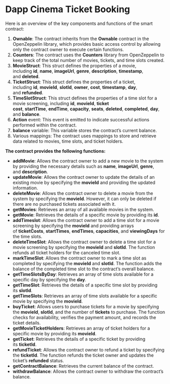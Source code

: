 # Dapp Cinema Ticket Booking

Here is an overview of the key components and functions of the smart contract:

1. **Ownable**: The contract inherits from the **Ownable** contract in the OpenZeppelin library, which provides basic access control by allowing only the contract owner to execute certain functions.
2. **Counters**: The contract uses the **Counters** library from OpenZeppelin to keep track of the total number of movies, tickets, and time slots created.
3. **MovieStruct**: This struct defines the properties of a movie, including **id**, **name**, **imageUrl**, **genre**, **description**, **timestamp**, and **deleted**.
4. **TicketStruct**: This struct defines the properties of a ticket, including **id**, **movieId**, **slotId**, **owner**, **cost**, **timestamp**, **day**, and **refunded**.
5. **TimeSlotStruct**: This struct defines the properties of a time slot for a movie screening, including **id**, **movieId**, **ticket cost**, **startTime**, **endTime**, **capacity**, **seats**, **deleted**, **completed**, **day**, and **balance**.
6. **Action** event: This event is emitted to indicate successful actions performed within the contract.
7. **balance** variable: This variable stores the contract’s current balance.
8. Various mappings: The contract uses mappings to store and retrieve data related to movies, time slots, and ticket holders.

**The contract provides the following functions:**

- **addMovie**: Allows the contract owner to add a new movie to the system by providing the necessary details such as **name**, **imageUrl**, **genre**, and **description**.
- **updateMovie**: Allows the contract owner to update the details of an existing movie by specifying the **movieId** and providing the updated information.
- **deleteMovie**: Allows the contract owner to delete a movie from the system by specifying the **movieId**. However, it can only be deleted if there are no purchased tickets associated with it.
- **getMovies**: Retrieves an array of all available movies in the system.
- **getMovie**: Retrieves the details of a specific movie by providing its **id**.
- **addTimeslot**: Allows the contract owner to add a time slot for a movie screening by specifying the **movieId** and providing arrays of **ticketCosts**, **startTimes**, **endTimes**, **capacities**, and **viewingDays** for the time slots.
- **deleteTimeSlot**: Allows the contract owner to delete a time slot for a movie screening by specifying the **movieId** and **slotId**. The function refunds all ticket holders for the canceled time slot.
- **markTimeSlot**: Allows the contract owner to mark a time slot as completed by specifying the **movieId** and **slotId**. The function adds the balance of the completed time slot to the contract’s overall balance.
- **getTimeSlotsByDay**: Retrieves an array of time slots available for a specific day by specifying the **day**.
- **getTimeSlot**: Retrieves the details of a specific time slot by providing its **slotId**.
- **getTimeSlots**: Retrieves an array of time slots available for a specific movie by specifying the **movieId**.
- **buyTicket**: Allows users to purchase tickets for a movie by specifying the **movieId**, **slotId**, and the number of **tickets** to purchase. The function checks for availability, verifies the payment amount, and records the ticket details.
- **getMovieTicketHolders**: Retrieves an array of ticket holders for a specific movie by providing its **movieId**.
- **getTicket**: Retrieves the details of a specific ticket by providing its **ticketId**.
- **refundTicket**: Allows the contract owner to refund a ticket by specifying the **ticketId**. The function refunds the ticket owner and updates the ticket’s **refunded** status.
- **getContractBalance**: Retrieves the current balance of the contract.
- **withdrawBalance**: Allows the contract owner to withdraw the contract’s balance.
